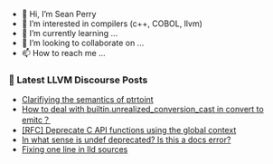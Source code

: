 - 👋 Hi, I’m Sean Perry
- 👀 I’m interested in compilers (c++, COBOL, llvm)
- 🌱 I’m currently learning ...
- 💞️ I’m looking to collaborate on ...
- 📫 How to reach me ...

<!---
s66perry/s66perry is a ✨ special ✨ repository because its `README.md` (this file) appears on your GitHub profile.
You can click the Preview link to take a look at your changes.
--->
### 📕 Latest LLVM Discourse Posts

<!-- DISCOURSE-LLVM:START -->
- [Clarifiying the semantics of ptrtoint](https://discourse.llvm.org/t/clarifiying-the-semantics-of-ptrtoint/83987?page=4#post_73)
- [How to deal with builtin.unrealized_conversion_cast in convert to emitc？](https://discourse.llvm.org/t/how-to-deal-with-builtin-unrealized-conversion-cast-in-convert-to-emitc/88640#post_1)
- [[RFC] Deprecate C API functions using the global context](https://discourse.llvm.org/t/rfc-deprecate-c-api-functions-using-the-global-context/88639#post_1)
- [In what sense is undef deprecated? Is this a docs error?](https://discourse.llvm.org/t/in-what-sense-is-undef-deprecated-is-this-a-docs-error/88636#post_4)
- [Fixing one line in lld sources](https://discourse.llvm.org/t/fixing-one-line-in-lld-sources/88635#post_2)
<!-- DISCOURSE-LLVM:END -->
